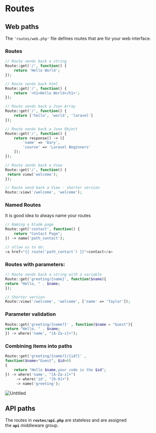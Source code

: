 # Routes

## Web paths

The `'routes/web.php'` file defines routes that are for your web interface.

### Routes

```php
// Route sends back a string
Route::get('/', function() {
	return 'Hello World';
});

// Route sends back html
Route::get('/', function() {
	return '<h1>Hello World</h1>';
});

// Route sends back a Json Array
Route::get('/', function() {
	return ['hello', 'world', 'laravel']
});

// Route sends back a Json Object
Route::get('/', function() {
	return response() -> ([
		'name' => 'Dary',
		'course' => 'Laravel Beginners'
	]);
});

// Route sends back a View
Route::get('/', function() {
 return view('welcome');
});

// Route send back a View - shorter version
Route::view('/welcome', 'welcome');

```

### Named Routes

It is good idea to always name your routes

```php
// Naming a blade page
Route::get('contact', function() {
	return "Contact Page";
}) -> name('path_contact');

// allow us to do: 
<a href="{{ route('path_contact') }}">contact</a>
```

### Routes with parameters:

```php
// Route sends back a string with a variable
Route::get('greeting/{name}', function($name){
return "Hello, " . $name;
});

// Shorter version
Route::view('/welcome', 'welcome', ['name' => 'Taylor']);
```

### Parameter validation

```php
Route::get('greeting/{name?}' , function($name = "Guest"){
return "Hello, " . $name;
}) -> where('name', "[A-Za-z]+");
```

### Combining items into paths

```php
Route::get('greeting/{name?}/{id?}' ,
function($name="Guest", $id=0)
{
	return "Hello $name,your code is the $id"; 
}) -> where('name', "[A-Za-z]+")
	 -> where('id', "[0-9]+")
	 -> name('greeting');
```

![Untitled](Routes%20809fe6cee12a47e7ae8cee8ab1d56779/Untitled.png)

## API paths

The routes in **`routes/api.php`** are stateless and are assigned the **`api`** middleware group.
